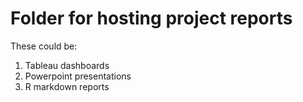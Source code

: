 # Folder for hosting project reports

These could be: 

1. Tableau dashboards
2. Powerpoint presentations
3. R markdown reports